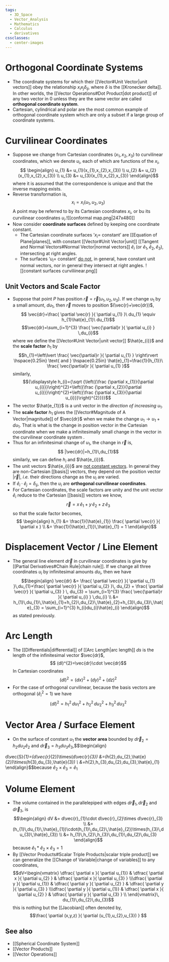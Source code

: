```yaml
---
tags:
  - 3D_Space
  - Vector_Analysis
  - Mathematics
  - Calculus
  - derivatives
cssclasses:
  - center-images
---
```

# Orthogonal Coordinate Systems 
- The coordinate systems for which their [[Vector#Unit Vector|unit vectors]] obey the relationship  $x_{i}x_{j}\delta_{ij}$, where $\delta$ is the [[Kronecker delta]]. In other worlds, the [[Vector Operations#Dot Product|dot product]] of any two vector in $0$ unless they are the same vector are called **orthogonal coordinate system**.
- Cartesian, cylindrical and polar are the most common example of orthogonal coordinate system which are only a subset if a large group of coordinate systems.
# Curvilinear Coordinates 
- Suppose we change from Cartesian coordinates $(x_{1},x_{2},x_{3})$  to curvilinear coordinates, which we denote $u_{i}$, each of which are functions of the $x_{i}$,$$
\begin{align}
u_{1} &= u_{1}(x_{1},x_{2},x_{3}) \\
u_{2} &= u_{2}(x_{1},x_{2},x_{3}) \\
u_{3} &= u_{3}(x_{1},x_{2},x_{3})
\end{align}$$where it is assumed that the correspondence is unique and that the inverse mapping exists.
- Reverse transformation is,$$
x_{i}=x_{i}(u_{1},u_{2},u_{3})$$A point may be referred to by its Cartesian coordinates $x_{i}$, or bu its curvilinear coordinates $u_{i}$.![[conformal map.png|247x480]]
- Now consider **coordinate surfaces** defined by keeping one coordinate constant.
	- The Cartesian coordinate surfaces ‘$x_{i}=$ constant’ are [[Equation of Plane|planes]], with constant [[Vector#Unit Vector|unit]] [[Tangent and Normal Vectors#Normal Vector|normal vectors]] $\hat{e}_{i}$ (or $\hat{e}_{1},\hat{e}_{2},\hat{e}_{3}$), intersecting at right angles.
	- The surfaces ‘$u_{i}=$ constant’ <u>do not</u>, in general, have constant unit normal vectors, nor in general they intersect at right angles.
	![[constant surfaces curviliinear.png]]
## Unit Vectors and Scale Factor 
- Suppose that point $P$ has position $\vec{r}=\vec{r}(u_{1},u_{2},u_{3})$. If we change $u_{1}$ by a small amount, $du_{1}$, then $\vec{r}$ moves to position $(\vec{r}+\vec{dr})$,$$ 
		\vec{dr}=\frac{ \partial \vec{r} }{ \partial u_{1} }\ du_{1} \equiv h_{1}\hat{e}_{1}\ du_{1}$$$$\vec{dr}=\sum_{i=1}^{3} \frac{ \vec{\partial}r }{ \partial u_{i} } \,du_{i}$$where we define the [[Vector#Unit Vector|unit vector]] $\hat{e_{i}}$ and the **scale factor** $h_{1}$ by $$h_{1}=\left\lvert  \frac{ \vec{\partial}r }{ \partial u_{1} }   \right\rvert \hspace{0.25in} \text{ and } \hspace{0.25in} \hat{e}_{1}=\frac{1}{h_{1}}\ \frac{ \vec{\partial}r }{ \partial u_{1} }$$ similarly, 
$${\displaystyle h_{i}={\sqrt {\left({\frac {\partial x_{1}}{\partial u_{i}}}\right)^{2}+\left({\frac {\partial x_{2}}{\partial u_{i}}}\right)^{2}+\left({\frac {\partial x_{3}}{\partial u_{i}}}\right)^{2}}}}$$
- The vector $\hat{e_{1}}$ is a unit vector in the *direction of increasing* $u_{1}$.
- The **scale factor** $h_{1}$ gives the [[Vector#Magnitude of A Vector|magnitude]] of $\vec{dr}$ when we make the change $u_{1}\to u_{1}+du_{1}$. That is what is the change in position vector in the Cartesian coordinate when we make a infinitesimally small change in the vector in the curvilinear coordinate system .
- Thus for an infinitesimal change of $u_{1}$, the change in $\vec{r}$ is,$$
|\vec{dr}|=h_{1}\,du_{1}$$similarly, we can define $h_{i}$ and $\hat{e_{i}}$. 
- The unit vectors $\hat{e_{i}}$ are <u>not constant vectors</u>. In general they are non-Cartesian [[basis]] vectors, they depend on the position vector $|\vec{r}|$, *i.e.* their directions change as the $u_{i}$ are varied.
- If $\hat{e}_{i}\cdot \hat{e}_{j}=\delta_{ij}$, then the $u_{i}$ are **orthogonal curvilinear coordinates**.
- For Cartesian coordinates, the scale factors are unity and the unit vector $\hat{e}_{i}$ reduce to the Cartesian [[basis]] vectors we know,$$
\vec{r}=x\, \hat{e}_{1}+y\, \hat{e}_{2}+z\, \hat{e}_{3}$$so that the scale factor becomes,$$
\begin{align}
	h_{1} &= \frac{1}{\hat{e}_{1}} \frac{ \partial \vec{r} }{ \partial x }  \\
&= \frac{1}{\hat{e}_{1}}\,\hat{e}_{1} = 1
\end{align}$$
# Displacement Vector / Line Element
- The general line element $d\vec{r}$ in curvilinear coordinates is give by [[Partial Derivatives#Chain Rule|chain rule]]. If we change all three coordinates $u_{i}$ by infinitesimal amounts $du_{i}$, then we have $$\begin{align}
\vec{dr} &= \frac{ \partial \vec{r} }{ \partial u_{1} }\,du_{1}+\frac{ \partial \vec{r} }{ \partial u_{2} }\, du_{2} + \frac{ \partial \vec{r} }{ \partial u_{3} } \, du_{3} = \sum_{i=1}^{3} \frac{ \vec{\partial}r }{ \partial u_{i} } \,du_{i} \\
&= h_{1}\,du_{1}\,\hat{e}_{1}+h_{2}\,du_{2}\,\hat{e}_{2}+h_{3}\,du_{3}\,\hat{e}_{3} = \sum_{i=1}^{3} h_{i}du_{i}\hat{e}_{i}
\end{align}$$as stated previously.
 
# Arc Length 
- The [[Differentials|differential]] of  [[Arc Length|arc length]] $ds$ is the length of the infinitesimal vector $\vec{dr}$,$$
(dl)^{2}=\vec{dr}\cdot \vec{dr}$$In Cartesian coordinates $$
(dl)^{2}=(dx)^{2}+(dy)^{2}+(dz)^{2}$$
- For the case of orthogonal curvilinear, because the basis vectors are orthogonal ($\hat{e}_{i}^{2}=1$) we have$$(dl)^{2}=h_{1}^{2}\,du_{1}^{2}+h_{2}^{2}\,du_{2}^{2}+h_{3}^{2}\,du_{3}^{2}$$
# Vector Area / Surface Element
- On the surface of constant $u_{1}$ the **vector area** bounded by $d\vec{r}_{2}=h_{2}du_{2}\hat{e}_{2}$ and $d\vec{r}_{3}=h_{3}du_{3}\hat{e}_{3}$,$$\begin{align}

d\vec{S}_{1}=(d\vec{r}_{2})\times(d\vec{r}_{3}) &=(h_{2}\,du_{2}\,\hat{e}_{2})\times(h_{3}\,du_{3}\,\hat{e}_{3}) \\
&=h_{2}\,h_{3}\,du_{2}\,du_{3}\,\hat{e}_{1}
\end{align}$$because $\hat{e}_{2}\times \hat{e}_{3}=\hat{e}_{1}$
# Volume Element 
- The volume contained in the parallelepiped with edges $d\vec{r}_{1},d\vec{r}_{2}$ and $d\vec{r}_{3}$, is $$\begin{align}
dV &= d\vec{r}_{1}\cdot d\vec{r}_{2}\times d\vec{r}_{3} \\
&= (h_{1}\,du_{1}\,\hat{e}_{1})\cdot(h_{1}\,du_{2}\,\hat{e}_{2})\times(h_{3}\,du_{3}\,\hat{e}_{3}) \\
&= h_{1}\,h_{2}\,h_{3}\,du_{1}\,du_{2}\,du_{3}
\end{align}$$because $\hat{e}_{1}*\hat{e}_{2}\times \hat{e}_{3}=1$
- By [[Vector Products#Scalar Triple Products|scalar triple product]] we can generalize the [[Change of Variable|change of variables]] to any coordinates,$$dV=\begin{vmatrix}		\dfrac{ \partial x }{ \partial u_{1}} & \dfrac{ \partial x }{ \partial u_{2} }  & \dfrac{ \partial x }{ \partial u_{3} } \\\dfrac{ \partial y }{ \partial u_{1}} & \dfrac{ \partial y }{ \partial u_{2} }  & \dfrac{ \partial y }{ \partial u_{3} } \\\dfrac{ \partial y }{ \partial u_{1}} & \dfrac{ \partial x }{ \partial u_{2} }  & \dfrac{ \partial y }{ \partial u_{3} } \\ \end{vmatrix}\, du_{1}\,du_{2}\,du_{3}$$ this is nothing but the [[Jacobian]] often denoted by,$$\frac{ \partial (x,y,z) }{ \partial (u_{1},u_{2},u_{3}) } $$
## See also

- [[Spherical Coordinate System]]
- [[Vector Products]]
- [[Vector Operations]]